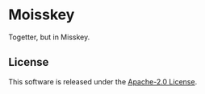 # Moisskey

Togetter, but in Misskey.

## License

This software is released under the [Apache-2.0 License](https://github.com/opera7133/moisskey/blob/main/LICENSE).